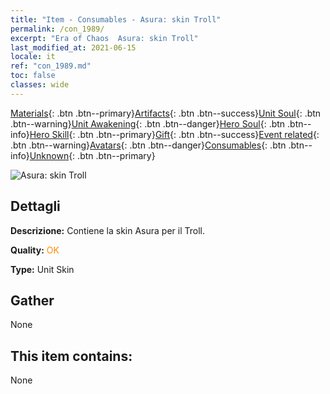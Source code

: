 ```yaml
---
title: "Item - Consumables - Asura: skin Troll"
permalink: /con_1989/
excerpt: "Era of Chaos  Asura: skin Troll"
last_modified_at: 2021-06-15
locale: it
ref: "con_1989.md"
toc: false
classes: wide
---
```

 [Materials](/ItemsIT/){: .btn .btn--primary}[Artifacts](/ItemsIT/Artifacts/){: .btn .btn--success}[Unit Soul](/ItemsIT/UnitSoul/){: .btn .btn--warning}[Unit Awakening](/ItemsIT/UnitAwakening/){: .btn .btn--danger}[Hero Soul](/ItemsIT/HeroSoul/){: .btn .btn--info}[Hero Skill](/ItemsIT/HeroSkill/){: .btn .btn--primary}[Gift](/ItemsIT/Gift/){: .btn .btn--success}[Event related](/ItemsIT/Events/){: .btn .btn--warning}[Avatars](/ItemsIT/Avatars/){: .btn .btn--danger}[Consumables](/ItemsIT/Consumables/){: .btn .btn--info}[Unknown](/ItemsIT/Unknown/){: .btn .btn--primary}

 ![Asura: skin Troll](/images/u/ti_suoerjurenpifu.jpg)

## Dettagli
 **Descrizione:** Contiene la skin Asura per il Troll.

 **Quality:** <span style="color: #FF8C00">OK</span>

 **Type:** Unit Skin

## Gather

  None

## This item contains:

  None

